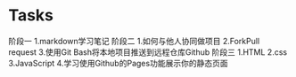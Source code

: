 # Tasks
阶段一
1.markdown学习笔记
阶段二
1.如何与他人协同做项目
2.ForkPull request
3.使用Git Bash将本地项目推送到远程仓库Github
阶段三
1.HTML
2.css
3.JavaScript
4.学习使用Github的Pages功能展示你的静态页面

